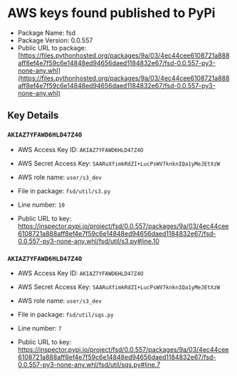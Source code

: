 # AWS keys found published to PyPi

* Package Name: fsd
* Package Version: 0.0.557
* Public URL to package: [https://files.pythonhosted.org/packages/9a/03/4ec44cee6108721a888aff8ef4e7f59c6e14848ed94656daed1184832e67/fsd-0.0.557-py3-none-any.whl](https://files.pythonhosted.org/packages/9a/03/4ec44cee6108721a888aff8ef4e7f59c6e14848ed94656daed1184832e67/fsd-0.0.557-py3-none-any.whl)

## Key Details

### `AKIAZ7YFAWD6HLD47Z4O`

* AWS Access Key ID: `AKIAZ7YFAWD6HLD47Z4O`
* AWS Secret Access Key: `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` 
* AWS role name: `user/s3_dev`
* File in package: `fsd/util/s3.py`
* Line number: `10`

* Public URL to key: https://inspector.pypi.io/project/fsd/0.0.557/packages/9a/03/4ec44cee6108721a888aff8ef4e7f59c6e14848ed94656daed1184832e67/fsd-0.0.557-py3-none-any.whl/fsd/util/s3.py#line.10



### `AKIAZ7YFAWD6HLD47Z4O`

* AWS Access Key ID: `AKIAZ7YFAWD6HLD47Z4O`
* AWS Secret Access Key: `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` 
* AWS role name: `user/s3_dev`
* File in package: `fsd/util/sqs.py`
* Line number: `7`

* Public URL to key: https://inspector.pypi.io/project/fsd/0.0.557/packages/9a/03/4ec44cee6108721a888aff8ef4e7f59c6e14848ed94656daed1184832e67/fsd-0.0.557-py3-none-any.whl/fsd/util/sqs.py#line.7


